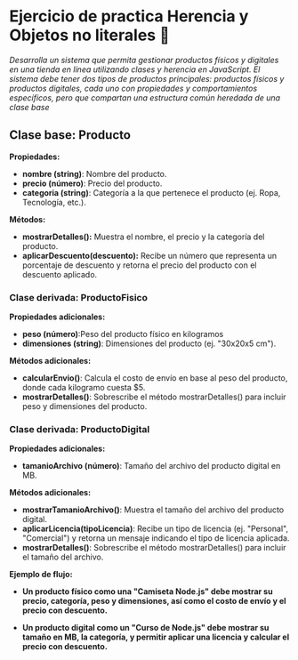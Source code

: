 # Ejercicio de practica Herencia y Objetos no literales 📘

*Desarrolla un sistema que permita gestionar productos físicos y digitales en una tienda en línea utilizando clases y herencia en JavaScript. El sistema debe tener dos tipos de productos principales: productos físicos y productos digitales, cada uno con propiedades y comportamientos específicos, pero que compartan una estructura común heredada de una clase base*

## Clase base: Producto

**Propiedades:**

- **nombre (string)**: Nombre del producto.
- **precio (número)**: Precio del producto.
- **categoria (string)**: Categoría a la que pertenece el producto (ej. Ropa, Tecnología, etc.).

**Métodos:**
- **mostrarDetalles():** Muestra el nombre, el precio y la categoría del producto.
- **aplicarDescuento(descuento):** Recibe un número que representa un porcentaje de descuento y retorna el precio del producto con el descuento aplicado.

### Clase derivada: ProductoFisico

**Propiedades adicionales:**
- **peso (número)**:Peso del producto físico en kilogramos
- **dimensiones (string)**: Dimensiones del producto (ej. "30x20x5 cm").

**Métodos adicionales:**
- **calcularEnvio()**: Calcula el costo de envío en base al peso del producto, donde cada kilogramo cuesta $5.
- **mostrarDetalles()**: Sobrescribe el método mostrarDetalles() para incluir peso y dimensiones del producto.

### Clase derivada: ProductoDigital

**Propiedades adicionales:**
- **tamanioArchivo (número)**: Tamaño del archivo del producto digital en MB.

**Métodos adicionales:**
- **mostrarTamanioArchivo()**: Muestra el tamaño del archivo del producto digital.
- **aplicarLicencia(tipoLicencia)**: Recibe un tipo de licencia (ej. "Personal", "Comercial") y retorna un mensaje indicando el tipo de licencia aplicada.
- **mostrarDetalles()**: Sobrescribe el método mostrarDetalles() para incluir el tamaño del archivo.

**Ejemplo de flujo:**

- **Un producto físico como una "Camiseta Node.js" debe mostrar su precio, categoría, peso y dimensiones, así como el costo de envío y el precio con descuento.**

- **Un producto digital como un "Curso de Node.js" debe mostrar su tamaño en MB, la categoría, y permitir aplicar una licencia y calcular el precio con descuento.**